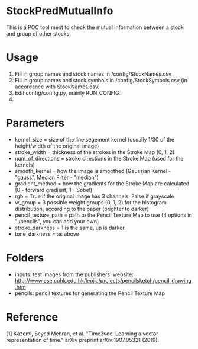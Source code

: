 # StockPredMutualInfo

This is a POC tool ment to check the mutual information between a stock and group of other stocks. 

# Usage
1. Fill in group names and stock names in /config/StockNames.csv
2. Fill in group names and stock symbols in /config/StockSymbols.csv (in accordance with StockNames.csv)
3. Edit config/config.py, mainly RUN_CONFIG:
4. 
# Parameters
* kernel_size = size of the line segement kernel (usually 1/30 of the height/width of the original image)
* stroke_width = thickness of the strokes in the Stroke Map (0, 1, 2)
* num_of_directions = stroke directions in the Stroke Map (used for the kernels)
* smooth_kernel = how the image is smoothed (Gaussian Kernel - "gauss", Median Filter - "median")
* gradient_method = how the gradients for the Stroke Map are calculated (0 - forward gradient, 1 - Sobel)
* rgb = True if the original image has 3 channels, False if grayscale
* w_group = 3 possible weight groups (0, 1, 2) for the histogram distribution, according to the paper (brighter to darker)
* pencil_texture_path = path to the Pencil Texture Map to use (4 options in "./pencils", you can add your own)
* stroke_darkness = 1 is the same, up is darker.
* tone_darkness = as above

# Folders
* inputs: test images from the publishers' website: http://www.cse.cuhk.edu.hk/leojia/projects/pencilsketch/pencil_drawing.htm
* pencils: pencil textures for generating the Pencil Texture Map

# Reference
[1] Kazemi, Seyed Mehran, et al. "Time2vec: Learning a vector representation of time." arXiv preprint arXiv:1907.05321 (2019).
